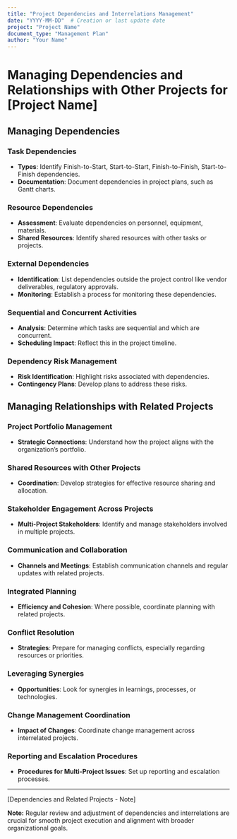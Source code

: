 ```yaml
---
title: "Project Dependencies and Interrelations Management"
date: "YYYY-MM-DD"  # Creation or last update date
project: "Project Name"
document_type: "Management Plan"
author: "Your Name"
---
```


# Managing Dependencies and Relationships with Other Projects for [Project Name]

## Managing Dependencies

### Task Dependencies

- **Types**: Identify Finish-to-Start, Start-to-Start, Finish-to-Finish, Start-to-Finish dependencies.
- **Documentation**: Document dependencies in project plans, such as Gantt charts.

### Resource Dependencies

- **Assessment**: Evaluate dependencies on personnel, equipment, materials.
- **Shared Resources**: Identify shared resources with other tasks or projects.

### External Dependencies

- **Identification**: List dependencies outside the project control like vendor deliverables, regulatory approvals.
- **Monitoring**: Establish a process for monitoring these dependencies.

### Sequential and Concurrent Activities

- **Analysis**: Determine which tasks are sequential and which are concurrent.
- **Scheduling Impact**: Reflect this in the project timeline.

### Dependency Risk Management

- **Risk Identification**: Highlight risks associated with dependencies.
- **Contingency Plans**: Develop plans to address these risks.

## Managing Relationships with Related Projects

### Project Portfolio Management

- **Strategic Connections**: Understand how the project aligns with the organization’s portfolio.

### Shared Resources with Other Projects

- **Coordination**: Develop strategies for effective resource sharing and allocation.

### Stakeholder Engagement Across Projects

- **Multi-Project Stakeholders**: Identify and manage stakeholders involved in multiple projects.

### Communication and Collaboration

- **Channels and Meetings**: Establish communication channels and regular updates with related projects.

### Integrated Planning

- **Efficiency and Cohesion**: Where possible, coordinate planning with related projects.

### Conflict Resolution

- **Strategies**: Prepare for managing conflicts, especially regarding resources or priorities.

### Leveraging Synergies

- **Opportunities**: Look for synergies in learnings, processes, or technologies.

### Change Management Coordination

- **Impact of Changes**: Coordinate change management across interrelated projects.

### Reporting and Escalation Procedures

- **Procedures for Multi-Project Issues**: Set up reporting and escalation processes.

---
[Dependencies and Related Projects - Note]

**Note:** Regular review and adjustment of dependencies and interrelations are crucial for smooth project execution and alignment with broader organizational goals.